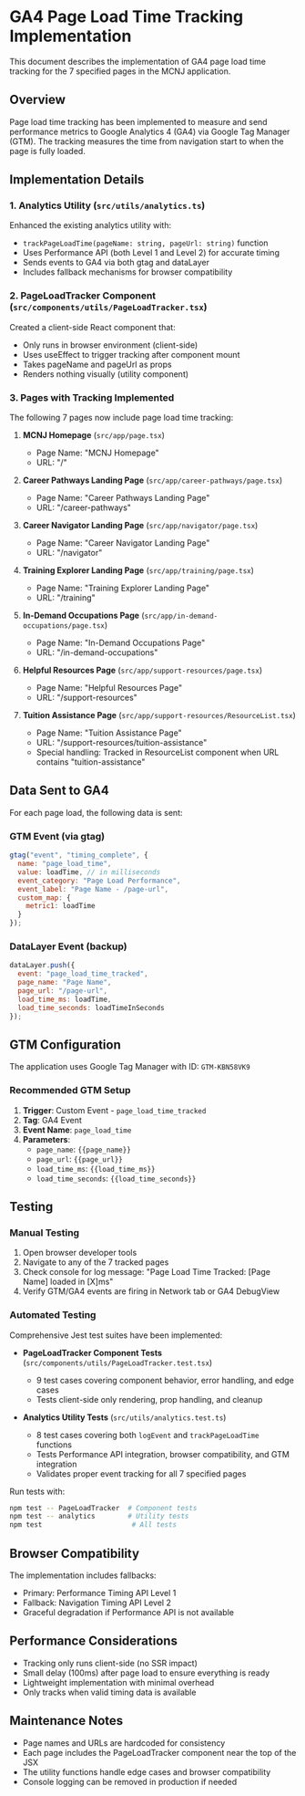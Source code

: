 # GA4 Page Load Time Tracking Implementation

This document describes the implementation of GA4 page load time tracking for the 7 specified pages in the MCNJ application.

## Overview

Page load time tracking has been implemented to measure and send performance metrics to Google Analytics 4 (GA4) via Google Tag Manager (GTM). The tracking measures the time from navigation start to when the page is fully loaded.

## Implementation Details

### 1. Analytics Utility (`src/utils/analytics.ts`)

Enhanced the existing analytics utility with:
- `trackPageLoadTime(pageName: string, pageUrl: string)` function
- Uses Performance API (both Level 1 and Level 2) for accurate timing
- Sends events to GA4 via both gtag and dataLayer
- Includes fallback mechanisms for browser compatibility

### 2. PageLoadTracker Component (`src/components/utils/PageLoadTracker.tsx`)

Created a client-side React component that:
- Only runs in browser environment (client-side)
- Uses useEffect to trigger tracking after component mount
- Takes pageName and pageUrl as props
- Renders nothing visually (utility component)

### 3. Pages with Tracking Implemented

The following 7 pages now include page load time tracking:

1. **MCNJ Homepage** (`src/app/page.tsx`)
   - Page Name: "MCNJ Homepage"
   - URL: "/"

2. **Career Pathways Landing Page** (`src/app/career-pathways/page.tsx`)
   - Page Name: "Career Pathways Landing Page"
   - URL: "/career-pathways"

3. **Career Navigator Landing Page** (`src/app/navigator/page.tsx`)
   - Page Name: "Career Navigator Landing Page"
   - URL: "/navigator"

4. **Training Explorer Landing Page** (`src/app/training/page.tsx`)
   - Page Name: "Training Explorer Landing Page"
   - URL: "/training"

5. **In-Demand Occupations Page** (`src/app/in-demand-occupations/page.tsx`)
   - Page Name: "In-Demand Occupations Page"
   - URL: "/in-demand-occupations"

6. **Helpful Resources Page** (`src/app/support-resources/page.tsx`)
   - Page Name: "Helpful Resources Page"
   - URL: "/support-resources"

7. **Tuition Assistance Page** (`src/app/support-resources/ResourceList.tsx`)
   - Page Name: "Tuition Assistance Page"
   - URL: "/support-resources/tuition-assistance"
   - Special handling: Tracked in ResourceList component when URL contains "tuition-assistance"

## Data Sent to GA4

For each page load, the following data is sent:

### GTM Event (via gtag)
```javascript
gtag("event", "timing_complete", {
  name: "page_load_time",
  value: loadTime, // in milliseconds
  event_category: "Page Load Performance",
  event_label: "Page Name - /page-url",
  custom_map: {
    metric1: loadTime
  }
});
```

### DataLayer Event (backup)
```javascript
dataLayer.push({
  event: "page_load_time_tracked",
  page_name: "Page Name",
  page_url: "/page-url",
  load_time_ms: loadTime,
  load_time_seconds: loadTimeInSeconds
});
```

## GTM Configuration

The application uses Google Tag Manager with ID: `GTM-KBN58VK9`

### Recommended GTM Setup

1. **Trigger**: Custom Event - `page_load_time_tracked`
2. **Tag**: GA4 Event
3. **Event Name**: `page_load_time`
4. **Parameters**:
   - `page_name`: `{{page_name}}`
   - `page_url`: `{{page_url}}`
   - `load_time_ms`: `{{load_time_ms}}`
   - `load_time_seconds`: `{{load_time_seconds}}`

## Testing

### Manual Testing
1. Open browser developer tools
2. Navigate to any of the 7 tracked pages
3. Check console for log message: "Page Load Time Tracked: [Page Name] loaded in [X]ms"
4. Verify GTM/GA4 events are firing in Network tab or GA4 DebugView

### Automated Testing
Comprehensive Jest test suites have been implemented:

- **PageLoadTracker Component Tests** (`src/components/utils/PageLoadTracker.test.tsx`)
  - 9 test cases covering component behavior, error handling, and edge cases
  - Tests client-side only rendering, prop handling, and cleanup

- **Analytics Utility Tests** (`src/utils/analytics.test.ts`)
  - 8 test cases covering both `logEvent` and `trackPageLoadTime` functions
  - Tests Performance API integration, browser compatibility, and GTM integration
  - Validates proper event tracking for all 7 specified pages

Run tests with:
```bash
npm test -- PageLoadTracker  # Component tests
npm test -- analytics        # Utility tests
npm test                      # All tests
```

## Browser Compatibility

The implementation includes fallbacks:
- Primary: Performance Timing API Level 1
- Fallback: Navigation Timing API Level 2
- Graceful degradation if Performance API is not available

## Performance Considerations

- Tracking only runs client-side (no SSR impact)
- Small delay (100ms) after page load to ensure everything is ready
- Lightweight implementation with minimal overhead
- Only tracks when valid timing data is available

## Maintenance Notes

- Page names and URLs are hardcoded for consistency
- Each page includes the PageLoadTracker component near the top of the JSX
- The utility functions handle edge cases and browser compatibility
- Console logging can be removed in production if needed